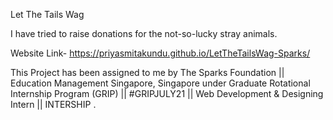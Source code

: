 

Let The Tails Wag

I have tried to raise donations for the not-so-lucky stray animals.

Website Link- https://priyasmitakundu.github.io/LetTheTailsWag-Sparks/

This Project has been assigned to me by The Sparks Foundation || Education Management Singapore, Singapore under Graduate Rotational Internship Program (GRIP) || #GRIPJULY21 || Web Development & Designing Intern || INTERSHIP .
